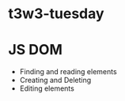 # t3w3-tuesday
# JS DOM 
- Finding and reading elements 
- Creating and Deleting 
- Editing elements

